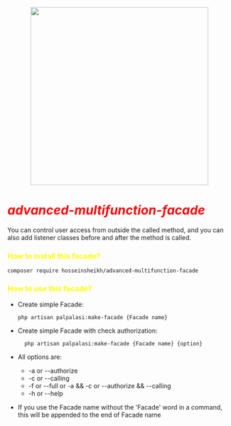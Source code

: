 <p align="center"><a href="https://laravel.com" target="_blank"><img src="https://raw.githubusercontent.com/laravel/art/master/logo-lockup/5%20SVG/2%20CMYK/1%20Full%20Color/laravel-logolockup-cmyk-red.svg" width="400"></a></p>

# <font style='color:red'>***advanced-multifunction-facade***</font>
You can control user access from outside the called method, and you can also add listener classes before and after the method is called.

### <font style='color:yellow'> How to install this facade?</font>
    composer require hosseinsheikh/advanced-multifunction-facade
### <font style='color:yellow'> How to use this facade?</font>
- Create simple Facade:
      
      php artisan palpalasi:make-facade {Facade name}

- Create simple Facade with check authorization:
        
        php artisan palpalasi:make-facade {Facade name} {option}

- All options are:
  - -a or --authorize
  - -c or --calling
  - -f or --full or -a && -c or --authorize && --calling
  - -h or --help

- If you use the Facade name without the 'Facade' word in a command, this will be appended to the end of Facade name

